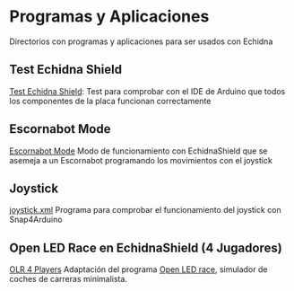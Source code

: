 # Programas y Aplicaciones

Directorios con programas y aplicaciones para ser usados con Echidna

## Test Echidna Shield
[Test Echidna Shield](https://github.com/EchidnaShield/Recursos/blob/master/Programas_y_Aplicaciones/TestEchidnaShield/TestEchidnaShield.ino): Test para comprobar con el IDE de Arduino que todos los componentes de la placa funcionan correctamente


## Escornabot Mode
[Escornabot Mode](https://github.com/EchidnaShield/Recursos/blob/master/Programas_y_Aplicaciones/EscornabotMode/EscornabotMode.ino)
Modo de funcionamiento con EchidnaShield que se asemeja a un Escornabot programando los movimientos con el joystick

## Joystick
[joystick.xml](https://github.com/EchidnaShield/Recursos/blob/master/Programas_y_Aplicaciones/joystick.xml)
Programa para comprobar el funcionamiento del joystick con Snap4Arduino

## Open LED Race en EchidnaShield (4 Jugadores)
[OLR 4 Players](https://github.com/EchidnaShield/Recursos/tree/master/Programas_y_Aplicaciones/TestEchidnaShield)
Adaptación del programa [Open LED race](https://openledrace.net/), simulador de coches de carreras minimalista.
